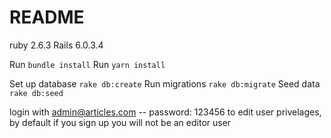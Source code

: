 # README

ruby 2.6.3
Rails 6.0.3.4

Run `bundle install`
Run `yarn install`

Set up database `rake db:create`
Run migrations `rake db:migrate`
Seed data `rake db:seed`

login with admin@articles.com -- password: 123456
to edit user privelages, by default if you sign up you will not be an editor user

